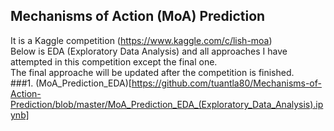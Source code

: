 ## Mechanisms of Action (MoA) Prediction
It is a Kaggle competition (https://www.kaggle.com/c/lish-moa)  
Below is EDA (Exploratory Data Analysis) and all approaches I have attempted in this competition except the final one.  
The final approache will be updated after the competition is finished.  
###1. (MoA_Prediction_EDA)[https://github.com/tuantla80/Mechanisms-of-Action-Prediction/blob/master/MoA_Prediction_EDA_(Exploratory_Data_Analysis).ipynb]


